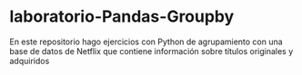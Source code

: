 # laboratorio-Pandas-Groupby
En este repositorio hago ejercicios con Python de agrupamiento con una base de datos de Netflix que contiene información sobre títulos originales y adquiridos
